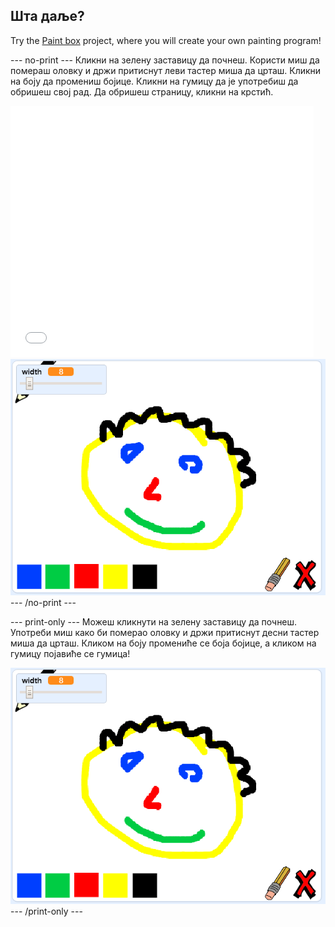 ## Шта даље?

Try the [Paint box](https://projects.raspberrypi.org/en/projects/paint-box?utm_source=pathway&utm_medium=whatnext&utm_campaign=projects) project, where you will create your own painting program!

--- no-print --- Кликни на зелену заставицу да почнеш. Користи миш да помераш оловку и држи притиснут леви тастер миша да црташ. Кликни на боју да промениш бојице. Кликни на гумицу да је употребиш да обришеш свој рад. Да обришеш страницу, кликни на крстић.

<div class="scratch-preview">
  <iframe allowtransparency="true" width="485" height="402" src="//scratch.mit.edu/projects/embed/267243161/?autostart=false" frameborder="0" scrolling="no"></iframe>
  <img src="images/paint-box-showcase.png">
</div>
--- /no-print ---

--- print-only --- Можеш кликнути на зелену заставицу да почнеш. Употреби миш како би померао оловку и држи притиснут десни тастер миша да црташ. Кликом на боју промениће се боја бојице, а кликом на гумицу појавиће се гумица!

![showcase](images/paint-box-showcase.png) --- /print-only ---
